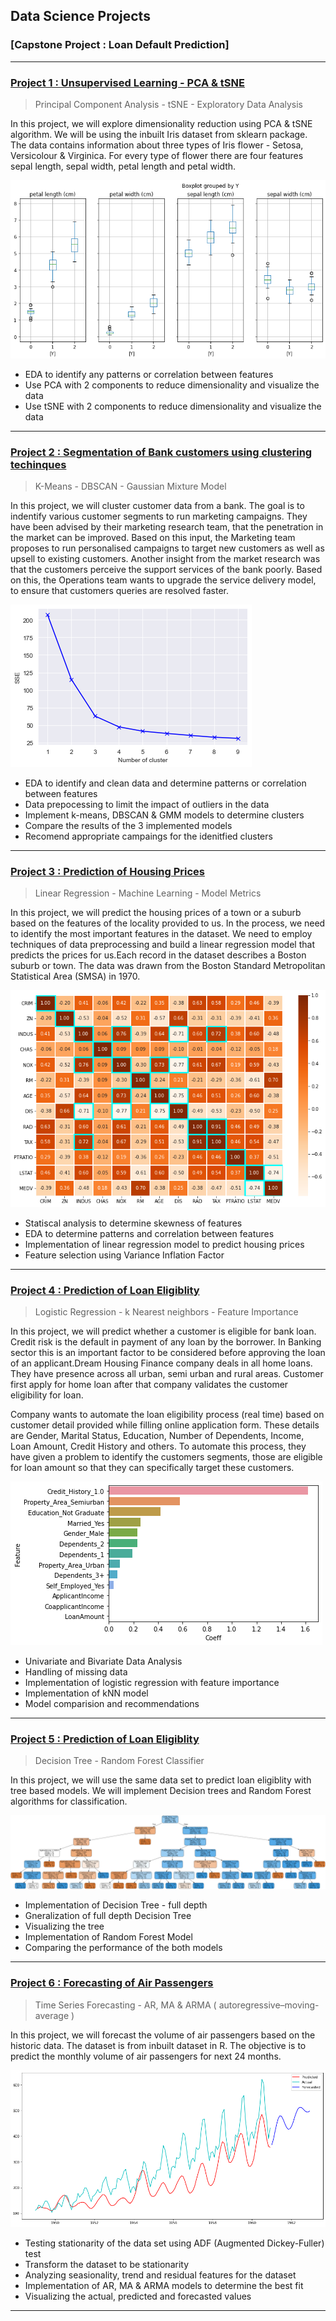 ## Data Science Projects

### [Capstone Project : Loan Default Prediction]


---

### [Project 1 : Unsupervised Learning - PCA & tSNE](https://github.com/shouvikn/dataprojects/blob/main/unsupervised_learn/Project%20PCA%20and%20tSNE.ipynb)
> Principal Component Analysis - tSNE - Exploratory Data Analysis

In this project, we will explore dimensionality reduction using PCA & tSNE algorithm. We will be using the inbuilt Iris dataset from sklearn package. The data contains information about three types of Iris flower - Setosa, Versicolour & Virginica. For every type of flower there are four features sepal length, sepal width, petal length and petal width. 

![](image/iris_image.png)

- EDA to identify any patterns or correlation between features 
- Use PCA with 2 components to reduce dimensionality and visualize the data 
- Use tSNE with 2 components to reduce dimensionality and visualize the data

---

### [Project 2 : Segmentation of Bank customers using clustering techinques](https://nbviewer.org/github/shouvikn/dataprojects/blob/main/unsupervised_learn/Project_Unsupervised_Learning.ipynb)
> K-Means - DBSCAN - Gaussian Mixture Model

In this project, we will cluster customer data from a bank. The goal is to indentify various customer segments to run marketing campaigns. They have been advised by their marketing research team, that the penetration in the market can be improved. Based on this input, the Marketing team proposes to run personalised campaigns to target new customers as well as upsell to existing customers. Another insight from the market research was that the customers perceive the support services of the bank poorly. Based on this, the Operations team wants to upgrade the service delivery model, to ensure that customers queries are resolved faster.

![](image/k-means_image.png)

- EDA to identify and clean data and determine patterns or correlation between features
- Data prepocessing to limit the impact of outliers in the data 
- Implement k-means, DBSCAN & GMM models to determine clusters 
- Compare the results of the 3 implemented models
- Recomend appropriate campaings for the idenitfied clusters

---

### [Project 3 : Prediction of Housing Prices](https://github.com/shouvikn/dataprojects/blob/main/machinelearning/Project_%20Linear%20Regression(Boston%20House%20Price)%20(1).ipynb)
> Linear Regression - Machine Learning - Model Metrics

In this project, we will predict the housing prices of a town or a suburb based on the features of the locality provided to us. In the process, we need to identify the most important features in the dataset. We need to employ techniques of data preprocessing and build a linear regression model that predicts the prices for us.Each record in the dataset describes a Boston suburb or town. The data was drawn from the Boston Standard Metropolitan Statistical Area (SMSA) in 1970.

![](image/linearregression_cor.png)

- Statiscal analysis to determine skewness of features
- EDA to determine patterns and correlation between features
- Implementation of linear regression model to predict housing prices
- Feature selection using Variance Inflation Factor

---

### [Project 4 : Prediction of Loan Eligiblity](https://github.com/shouvikn/dataprojects/blob/main/machinelearning/Project_%20Classification_%20Loan%20Eligibility%20Prediction.ipynb)
> Logistic Regression - k Nearest neighbors - Feature Importance

In this project, we will predict whether a customer is eligible for bank loan. Credit risk is the default in payment of any loan by the borrower. In Banking sector this is an important factor to be considered before approving the loan of an applicant.Dream Housing Finance company deals in all home loans. They have presence across all urban, semi urban and rural areas. Customer first apply for home loan after that company validates the customer eligibility for loan.

Company wants to automate the loan eligibility process (real time) based on customer detail provided while filling online application form. These details are Gender, Marital Status, Education, Number of Dependents, Income, Loan Amount, Credit History and others. To automate this process, they have given a problem to identify the customers segments, those are eligible for loan amount so that they can specifically target these customers.

![](image/logisticregression_feature.png)

- Univariate and Bivariate Data Analysis
- Handling of missing data
- Implementation of logistic regression with feature importance
- Implementation of kNN model 
- Model comparision and recommendations

---

### [Project 5 : Prediction of Loan Eligiblity](https://nbviewer.org/github/shouvikn/dataprojects/blob/main/treemodels/Project%20PDS_%20Loan%20Eligibility%20Prediction.ipynb)
> Decision Tree - Random Forest Classifier

In this project, we will use the same data set to predict loan eligiblity with tree based models. We will implement Decision trees and Random Forest algorithms for classification.

![](image/tree.png)

- Implementation of Decision Tree - full depth
- Gneralization of full depth Decision Tree
- Visualizing the tree
- Implementation of Random Forest Model
- Comparing the performance of the both models

---

### [Project 6 : Forecasting of Air Passengers](https://nbviewer.org/github/shouvikn/dataprojects/blob/main/timeseries/Project_%20Time%20Series%20-%20Air%20Passengers.ipynb)
> Time Series Forecasting - AR, MA & ARMA ( autoregressive–moving-average )

In this project, we will forecast the volume of air passengers based on the historic data. The dataset is from inbuilt dataset in R. The objective is to predict the monthly volume of air passengers for next 24 months.

![](image/timeseries.png)

- Testing stationarity of the data set using ADF (Augmented Dickey-Fuller) test
- Transform the dataset to be stationarity
- Analyzing seasionality, trend and residual features for the dataset
- Implementation of AR, MA & ARMA models to determine the best fit
- Visualizing the actual, predicted and forecasted values

---




